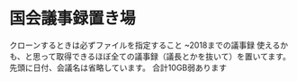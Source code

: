 # 国会議事録置き場
クローンするときは必ずファイルを指定すること
~2018までの議事録
使えるかも、と思って取得できるほぼ全ての議事録（議長とかを抜いて）を置いてます。
先頭に日付、会議名は省略しています。
合計10GB弱あります
